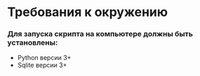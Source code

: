 # Требования к окружению

### Для запуска скрипта на компьютере должны быть установлены:
- Python версии 3+
- Sqlite версии 3+
